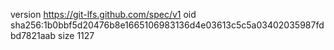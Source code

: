 version https://git-lfs.github.com/spec/v1
oid sha256:1b0bbf5d20476b8e1665106983136d4e03613c5c5a03402035987fdbd7821aab
size 1127
